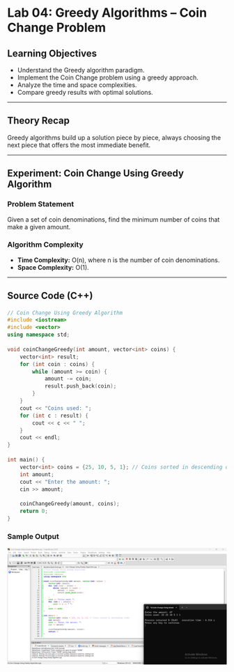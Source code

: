 # Lab 04: Greedy Algorithms – Coin Change Problem

## Learning Objectives
- Understand the Greedy algorithm paradigm.
- Implement the Coin Change problem using a greedy approach.
- Analyze the time and space complexities.
- Compare greedy results with optimal solutions.

---

## Theory Recap
Greedy algorithms build up a solution piece by piece, always choosing the next piece that offers the most immediate benefit.

---

## Experiment: Coin Change Using Greedy Algorithm

### Problem Statement
Given a set of coin denominations, find the minimum number of coins that make a given amount.

### Algorithm Complexity
- **Time Complexity:** O(n), where n is the number of coin denominations.
- **Space Complexity:** O(1).

---

## Source Code (C++)
```cpp
// Coin Change Using Greedy Algorithm
#include <iostream>
#include <vector>
using namespace std;

void coinChangeGreedy(int amount, vector<int> coins) {
    vector<int> result;
    for (int coin : coins) {
        while (amount >= coin) {
            amount -= coin;
            result.push_back(coin);
        }
    }
    cout << "Coins used: ";
    for (int c : result) {
        cout << c << " ";
    }
    cout << endl;
}

int main() {
    vector<int> coins = {25, 10, 5, 1}; // Coins sorted in descending order
    int amount;
    cout << "Enter the amount: ";
    cin >> amount;

    coinChangeGreedy(amount, coins);
    return 0;
}
```
### Sample Output

![Linear Search Output](https://github.com/SHUVO-05/CSE-2202-Algorithm-Design-and-Analysis-Sessional/blob/main/Lab%20report%2004/Coin%20Change%20Using%20Greedy%20Algorithm.png)

